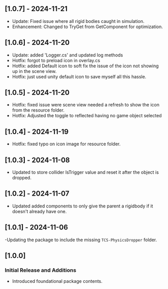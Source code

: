 ## [1.0.7] - 2024-11-21
- Update: Fixed issue where all rigid bodies caught in simulation.
- Enhancement: Changed to TryGet from GetComponent for optimization.

## [1.0.6] - 2024-11-20
- Update: added 'Logger.cs' and updated log methods
- Hotfix: forgot to preload icon in overlay.cs
- Hotfix: added Default icon to soft fix the issue of the icon not showing up in the scene view.
- Hotfix: just used unity default icon to save myself all this hassle.

## [1.0.5] - 2024-11-20
- Hotfix: fixed issue were scene view needed a refresh to show the icon from the resource folder.
- Hotfix: Adjusted the toggle to reflected having no game object selected

## [1.0.4] - 2024-11-19
- Hotfix: fixed typo on icon image for resource folder.

## [1.0.3] - 2024-11-08
- Updated to store collider IsTrigger value and reset it after the object is dropped.

## [1.0.2] - 2024-11-07
- Updated added components to only give the parent a rigidbody if it doesn't already have one.

## [1.0.1] - 2024-11-06
-Updating the package to include the missing `TCS-PhysicsDropper` folder.

## [1.0.0]
### Initial Release and Additions
- Introduced foundational package contents.